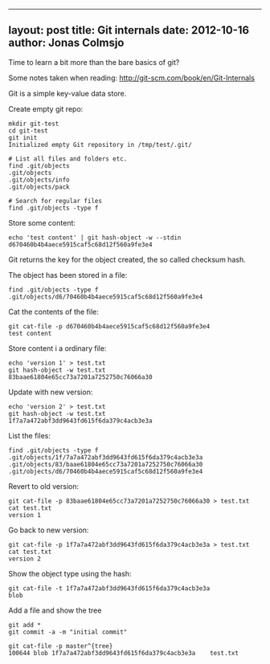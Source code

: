 
---
layout: post
title: Git internals
date: 2012-10-16
author: Jonas Colmsjo
---

Time to learn a bit more than the bare basics of git?





Some notes taken when reading: http://git-scm.com/book/en/Git-Internals

Git is a simple key-value data store.

Create empty git repo:
```
mkdir git-test
cd git-test
git init
Initialized empty Git repository in /tmp/test/.git/

# List all files and folders etc.
find .git/objects
.git/objects
.git/objects/info
.git/objects/pack

# Search for regular files
find .git/objects -type f
```

Store some content:
```
echo 'test content' | git hash-object -w --stdin
d670460b4b4aece5915caf5c68d12f560a9fe3e4
```
Git returns the key for the object created, the so called checksum hash.

The object has been stored in a file:
```
find .git/objects -type f 
.git/objects/d6/70460b4b4aece5915caf5c68d12f560a9fe3e4
```

Cat the contents of the file:
```
git cat-file -p d670460b4b4aece5915caf5c68d12f560a9fe3e4
test content
```

Store content i a ordinary file:
```
echo 'version 1' > test.txt
git hash-object -w test.txt 
83baae61804e65cc73a7201a7252750c76066a30
```

Update with new version:
```
echo 'version 2' > test.txt
git hash-object -w test.txt 
1f7a7a472abf3dd9643fd615f6da379c4acb3e3a
```

List the files:
```
find .git/objects -type f 
.git/objects/1f/7a7a472abf3dd9643fd615f6da379c4acb3e3a
.git/objects/83/baae61804e65cc73a7201a7252750c76066a30
.git/objects/d6/70460b4b4aece5915caf5c68d12f560a9fe3e4
```

Revert to old version:
```
git cat-file -p 83baae61804e65cc73a7201a7252750c76066a30 > test.txt 
cat test.txt 
version 1
```

Go back to new version:
```
git cat-file -p 1f7a7a472abf3dd9643fd615f6da379c4acb3e3a > test.txt 
cat test.txt 
version 2
```

Show the object type using the hash:
```
git cat-file -t 1f7a7a472abf3dd9643fd615f6da379c4acb3e3a
blob
```

Add a file and show the tree
```
git add *
git commit -a -m "initial commit"

git cat-file -p master^{tree}
100644 blob 1f7a7a472abf3dd9643fd615f6da379c4acb3e3a	test.txt
```


